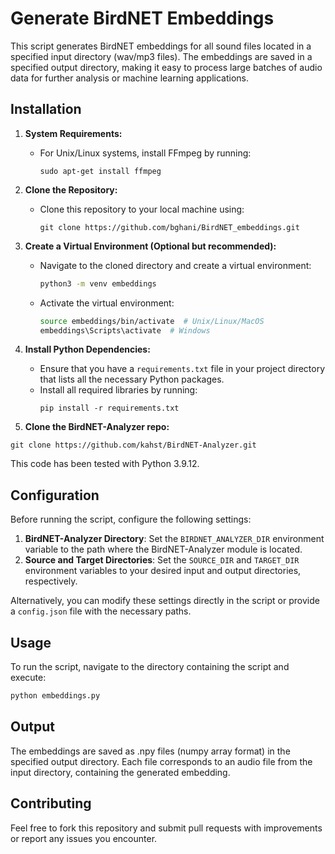 # Generate BirdNET Embeddings

This script generates BirdNET embeddings for all sound files located in a specified input directory (wav/mp3 files). The embeddings are saved in a specified output directory, making it easy to process large batches of audio data for further analysis or machine learning applications.


## Installation

1. **System Requirements:**
   - For Unix/Linux systems, install FFmpeg by running:
     ```
     sudo apt-get install ffmpeg
     ```

2. **Clone the Repository:**
   - Clone this repository to your local machine using:
     ```
     git clone https://github.com/bghani/BirdNET_embeddings.git
     ```

3. **Create a Virtual Environment (Optional but recommended):**
   - Navigate to the cloned directory and create a virtual environment:
     ```bash
     python3 -m venv embeddings
     ```
   - Activate the virtual environment:
     ```bash
     source embeddings/bin/activate  # Unix/Linux/MacOS
     embeddings\Scripts\activate  # Windows
     ```

4. **Install Python Dependencies:**
   - Ensure that you have a `requirements.txt` file in your project directory that lists all the necessary Python packages.
   - Install all required libraries by running:
     ```
     pip install -r requirements.txt
     ```

5. **Clone the BirdNET-Analyzer repo:**

```
git clone https://github.com/kahst/BirdNET-Analyzer.git
```

This code has been tested with Python 3.9.12.

## Configuration

Before running the script, configure the following settings:

1. **BirdNET-Analyzer Directory**: Set the `BIRDNET_ANALYZER_DIR` environment variable to the path where the BirdNET-Analyzer module is located.
2. **Source and Target Directories**: Set the `SOURCE_DIR` and `TARGET_DIR` environment variables to your desired input and output directories, respectively.

Alternatively, you can modify these settings directly in the script or provide a `config.json` file with the necessary paths.

## Usage

To run the script, navigate to the directory containing the script and execute:

```bash
python embeddings.py
 ```

## Output 

The embeddings are saved as .npy files (numpy array format) in the specified output directory. Each file corresponds to an audio file from the input directory, containing the generated embedding.

## Contributing

Feel free to fork this repository and submit pull requests with improvements or report any issues you encounter.